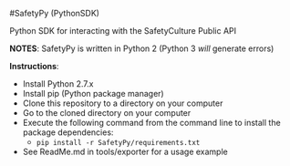 #SafetyPy (PythonSDK)

Python SDK for interacting with the SafetyCulture Public API

**NOTES**:
SafetyPy is written in Python 2 (Python 3 *will* generate errors)

**Instructions**:
 * Install Python 2.7.x
 * Install pip (Python package manager)
 * Clone this repository to a directory on your computer
 * Go to the cloned directory on your computer
 * Execute the following command from the command line to install the package dependencies:
     * ``pip install -r SafetyPy/requirements.txt``
 * See ReadMe.md in tools/exporter for a usage example
